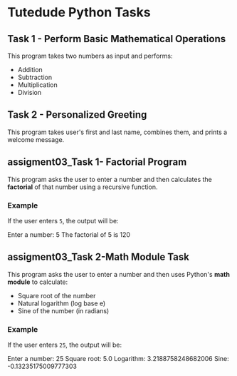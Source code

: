 # Tutedude Python Tasks

## Task 1 - Perform Basic Mathematical Operations
This program takes two numbers as input and performs:
- Addition
- Subtraction
- Multiplication
- Division

## Task 2 - Personalized Greeting
This program takes user's first and last name, combines them, and prints a welcome message.


## assigment03_Task 1- Factorial Program

This program asks the user to enter a number and then calculates the **factorial** of that number using a recursive function.

### Example
If the user enters `5`, the output will be:

Enter a number: 5
The factorial of 5 is 120

## assigment03_Task 2-Math Module Task

This program asks the user to enter a number and then uses Python's **math module** to calculate:

- Square root of the number  
- Natural logarithm (log base e)  
- Sine of the number (in radians)  

### Example
If the user enters `25`, the output will be:

Enter a number: 25
Square root: 5.0
Logarithm: 3.2188758248682006
Sine: -0.13235175009777303

